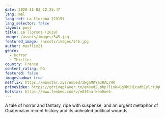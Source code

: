 ```yaml
---
date: 2020-11-03 22:26:47
lang: mal
lang-ref: La llorona (2019)
lang_selector: false
layout: post
title: La llorona (2019)
image: /assets/images/345.jpg
featured_image: /assets/images/345.jpg
author: maxflix21
genre:
  - Horror
  - Thriller
country: France
content_rating: PG
featured: false
imageshadow: true
netflix: https://movstar.xyz/embed/zHgaMKYa30AL7HR
primeVideo: https://gdriveplayer.to/embed2.php?link=DgRhCHEcsdbEylrtUgPbbgHWvsFC%252FRFma8h7v8RjXYXhDK8Jfl%252FKa%252B2woyu2dKdsLHo%252B%252BqrlADOtJIgS9BwNCmUehYfOm5rSFXuihHTOe3EfVdkAo7WElFo93scP5AemA2BV8mhFOULDmPsBD3ALs5jnAcFmM5hiRoxqh7%252FQrABkNtTLLUqwtWzTybtTqlhiE%253D
hotstar: https://www.fembed.com/v/e830na-ken5we4-
---
```

A tale of horror and fantasy, ripe with suspense, and an urgent metaphor of Guatemalan recent history and its unhealed political wounds.
